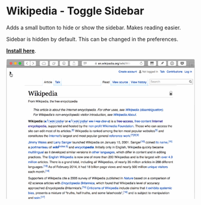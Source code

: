 # Wikipedia - Toggle Sidebar

Adds a small button to hide or show the sidebar. Makes reading easier.

Sidebar is hidden by default. This can be changed in the preferences.

**[Install here](https://github.com/a-hammer/uerscripts/raw/master/Wikipedia_ToggleSidebar/wikipedia_toggle-sidebar.user.js)**.

![](screengif.gif)
